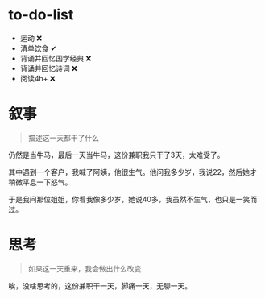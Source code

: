 

# to-do-list

- 运动 ❌ 
- 清单饮食 ✔
- 背诵并回忆国学经典 ❌ 
- 背诵并回忆诗词 ❌
- 阅读4h+ ❌  



# 叙事

> 描述这一天都干了什么

仍然是当牛马，最后一天当牛马，这份兼职我只干了3天，太难受了。

其中遇到一个客户，我喊了阿姨，他很生气。他问我多少岁，我说22，然后她才稍微平息一下怒气。

于是我问那位姐姐，你看我像多少岁，她说40多，我虽然不生气，也只是一笑而过。



# 思考

> 如果这一天重来，我会做出什么改变

唉，没啥思考的，这份兼职干一天，脚痛一天，无聊一天。

